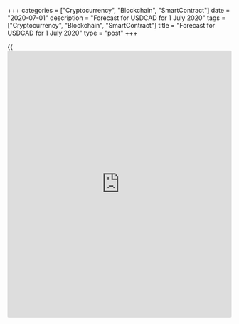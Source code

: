 +++
categories = ["Cryptocurrency", "Blockchain", "SmartContract"]
date = "2020-07-01"
description = "Forecast for USDCAD for 1 July 2020"
tags = ["Cryptocurrency", "Blockchain", "SmartContract"]
title = "Forecast for USDCAD for 1 July 2020"
type = "post"
+++

{{<iframe id="large-banner" src="https://www.bounty.group/#slide=28.0" width="100%" height="600" scrolling="no" style="border: 0px solid rgb(216, 221, 230); border-radius: 3px;">}}

July 1, 2020

July 1, 2020

Does the loonie need immunity?Dmitri Demidenko

##  **Today’s forecast for Canadian dollar**

### Ottawa lost the highest credit rating but bears in USD/CAD won’t put
up a white flag

What doesn’t kill you makes you stronger. We all thought that
[USD/CAD][1] bears will got weaker as Washington threatened to tax
Canadian aluminium imports once again and the Fitch agency downgraded
Canada’s Foreign Currency Issuer Default Rating (IDR) from ‘AAA’ to
‘AA+’.  Yet the pair is trying to return to downtrend after a 3-week
correction amid oil [news](https://www.letsplayfx.com/blog/forex-news-website/) and rumours of an overnight rate rise in 2022
and despite the greenback’s strong positions inspired by an idea of the
US economy’s double recession.

In April the economy of Canada fell 1.6% to the 10-year trough of C$1.63
trillion. In March-April the loss was 18.2%. According to Governor of
the Bank of Canada Tiff Macklem, GDP is at the early stage of a long
recovery.

Still, currency markets predict a 50% chance of monetary restriction in
2022. This is a bearish factor for [USD/CAD][1] against the background
of Fed’s unwillingness to raise the federal funds rate before 2023.
Investors wrongly believed that the new governor will be more “dovish”
and will cut the overnight rate to below zero.  The loonie is making use
of that mistake.

I’d say the CAD’s main growth driver is oil which isn’t going to
correct. True, Libya may increase exports by 1 million barrels a day,
which will inconvenience OPEC+ in its attempt to stabilize the market.
The US oil reserves reached a record high of 540.7 million barrels,
which indicates a weak domestic demand. True, the dollar is strong. Yet,
bulls in Brent and WTI have their own trumps. One of them is China’s
indefatigable appetite as its economy is recovering after the pandemic.

###  **USD/CAD and oil dynamics**

![LiteForex: Forecast for USDCAD for 1 July 2020][2]

 _Source: Trading Economics._

Covid-19 cost Ottawa much. Canada’s budget deficit may grow to C$256
billion (almost 12% of GDP) from C$21.77 billion (1.2% of GDP) in the
fiscal year 2020/2021.  The deterioration of Canada’s public finances is
the reason why Fitch downgraded its rating. The agency revealed that
Canada has no immunity. S&P Global Ratings and Moody’s Investors Service
may follow Fitch soon. However, let’s not make a mountain out of a
molehill. Government debts are growing worldwide amidst the pandemic.
Thus, the downgrade is hardly a reason for reducing the share of
Canadian bonds in investment portfolios.

The market believes that Bank of Canada will move to monetary
restriction faster than the Fed. This belief and the bullish state of
the oil market let the loonie feel confident. The situation may change
once the stats on the US and Canadian labour markets are published. Wall
Street Journal estimates an increase in non-farm payrolls in a wide
range, with estimates from +1.9 million to +7.2 million. If the
indicator is better than a consensus forecast of +2.9 million, the US
stock indexes’ growth will support bears in [USD/CAD][1]. In the
meanwhile, we continue participating in [LiteForex’s contest][3] and
following the strategy of short positions in USD/CAD set out in
[April][4] and [May][5].  This time, open short positions at the
retracement from resistance at 1.375 or at the breakout of support at
1.35-1.351.

* * *

P.S. Did you like my article? Share it in social networks: it will be
the best “thank you" :)

Ask me questions and comment below. I’ll be glad to answer your
questions and give necessary explanations.

 **Useful links:**

  * I recommend trying to trade with a reliable broker [here][6]. The system allows you to trade by yourself or copy successful traders from all across the globe.
  * Use my promo-code BLOG for getting deposit bonus 50% on LiteForex platform. Just enter this code in the appropriate field while [depositing][7] your trading account.
  * Telegram channel with high-quality analytics, Forex reviews, training articles, and other useful things for traders <t.me/liteforex>





## Price chart of USDCAD in real time mode

![Does the loonie need immunity?][8]

The content of this article reflects the author’s opinion and does not
necessarily reflect the official position of LiteForex. The material
published on this page is provided for informational purposes only and
should not be considered as the provision of investment advice for the
purposes of Directive 2004/39/EC.

Rate this article:

{{value}}

( {{count}} {{title}} )

   1. my.liteforex.com/trading/chart?symbol=USDCAD&returnUrl=true
   2. cdn.liteforex.com/cache/uploads/blog_post/fundamental_analysis/wti-usdcad-01-07-20.jpg?w=30&s=f7ecbca3fb004253cbbd3cf4b7befa39
   3. www.liteforex.com/contests/dream-draw/?_ga=2.154490428.587474764.1593509348-2095657289.1460018267
   4. www.liteforex.com/blog/analysts-opinions/oil-got-into-trouble/
   5. www.liteforex.com/blog/analysts-opinions/loonie-believes-in-friendship/
   6. my.liteforex.com/?category=analysts-opinions&slug=does-the-loonie-need-immunity&openPopup=%2Fregistration%2Fpopup&utm_source=blog&utm_medium=article&utm_campaign=bonus
   7. my.liteforex.com/deposit/?category=analysts-opinions&slug=does-the-loonie-need-immunity&promo_code=BLOG&utm_source=blog&utm_medium=article&utm_campaign=bonus
   8. cdn.liteforex.com/cache/uploads/blog_post/fundamental_analysis/liteforex-blog-usdcad-01-07-20.jpg?q=75&w=1000&s=0de83eb41df05be3fc20f19033f279dd